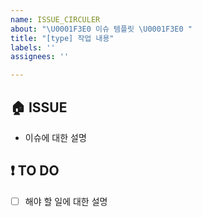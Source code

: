 ```yaml
---
name: ISSUE_CIRCULER
about: "\U0001F3E0 이슈 템플릿 \U0001F3E0 "
title: "[type] 작업 내용"
labels: ''
assignees: ''

---
```


## **🏠 ISSUE**

- 이슈에 대한 설명

## **❗ TO DO**

- [ ]  해야 할 일에 대한 설명
